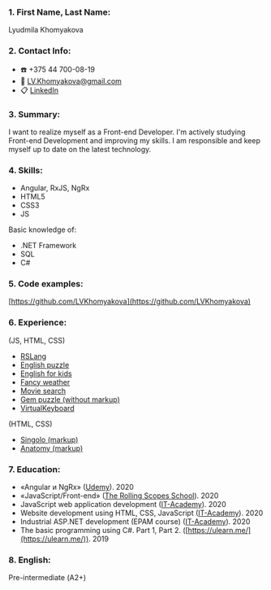 ### 1. First Name, Last Name:
Lyudmila Khomyakova
### 2. Contact Info:
- :phone: +375 44 700-08-19
- :e-mail: LV.Khomyakova@gmail.com
- :clipboard: [LinkedIn](https://www.linkedin.com/in/%D0%BB%D1%8E%D0%B4%D0%BC%D0%B8%D0%BB%D0%B0-%D1%85%D0%BE%D0%BC%D1%8F%D0%BA%D0%BE%D0%B2%D0%B0-20b6791b0/)

### 3. Summary:
I want to realize myself as a Front-end Developer. 
I'm actively studying Front-end Development and improving my skills.
I am responsible and keep myself up to date on the latest technology.

### 4. Skills:

* Angular, RxJS, NgRx
* HTML5
* CSS3
* JS

Basic knowledge of:
* .NET Framework
* SQL
* C#

### 5. Code examples:
[https://github.com/LVKhomyakova](https://github.com/LVKhomyakova)
  
### 6. Experience:
(JS, HTML, CSS)
* [RSLang](https://rslang-team12-lvkhomyakova.netlify.app/)
* [English puzzle](https://lvkhomyakova-english-puzzle.netlify.app/)
* [English for kids](https://lvkhomyakova-english-for-kids.netlify.app/)
* [Fancy weather](https://lvkhomyakova-fancy-weather.netlify.app/)
* [Movie search](https://lvkhomyakova-movie-search.netlify.app/) 
* [Gem puzzle (without markup)](https://lvkhomyakova.github.io/RSS_gem-puzzle/)
* [VirtualKeyboard](https://lvkhomyakova.github.io/RSS_VirtualKeyboard/dist/)

(HTML, CSS)
* [Singolo (markup)](https://lvkhomyakova.github.io/RSS_singolo/)
* [Anatomy (markup)](https://lvkhomyakova.github.io/index.html) 

### 7. Education:
* «Angular и NgRx» ([Udemy](https://www.udemy.com/course/angular-and-ngrx-writing-real-project-from-scratch/)). 2020
* «JavaScript/Front-end» ([The Rolling Scopes School](https://rs.school/js/)). 2020
* JavaScript web application development ([IT-Academy](https://www.it-academy.by/course/front-end-developer/razrabotka-veb-prilozheniy-na-javascript/)). 2020
* Website development using HTML, CSS, JavaScript ([IT-Academy](https://www.it-academy.by/course/front-end-developer/fd1-razrabotka-veb-saytov-s-ispolzovaniem-html-css-i-javascript/)). 2020
* Industrial ASP.NET development (EPAM course) ([IT-Academy](https://www.it-academy.by/course/asp-net-developer/nd2-razrabotka-prilozheniy-na-asp-net/)). 2020
* The basic  programming  using C#. Part 1, Part 2. ([https://ulearn.me/](https://ulearn.me/)). 2019

### 8. English:
Pre-intermediate (А2+)
